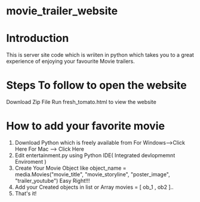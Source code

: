 # movie_trailer_website

# Introduction

This is server site code which is wriiten in python which takes you to a great experience of enjoying your favourite Movie trailers.

# Steps To follow to open the website

Download Zip File
Run fresh_tomato.html to view the website

# How to add your favorite movie

1. Download Python which is freely available from 
For Windows-->Click Here 
For Mac --> Click Here
2. Edit entertainment.py using Python IDE( Integrated devlopmemnt Enviroment )
3. Create Your Movie Object like 
object_name = media.Movies("movie_title", "movie_storyline", "poster_image", "trailer_youtube") 
Easy Right!!!
4. Add your Created objects in list or Array
movies = [ ob_1 , ob2 ].. 
5. That's it!
